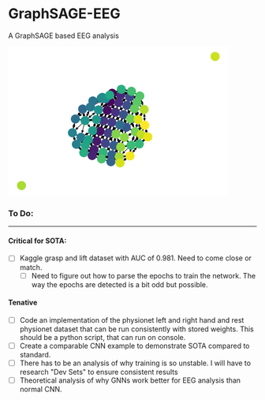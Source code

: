 # GraphSAGE-EEG
A GraphSAGE based EEG analysis


![EEG Layout](https://github.com/pluu2/SAGEGCN-EEG/blob/master/EEG%20images.png)


### To Do: 
----
#### Critical for SOTA: 
- [ ] Kaggle grasp and lift dataset with AUC of 0.981. Need to come close or match.
  - [ ] Need to figure out how to parse the epochs to train the network. The way the epochs are detected is a bit odd but possible. 

#### Tenative 
- [ ] Code an implementation of the physionet left and right hand and rest physionet dataset that can be run consistently with stored weights. This should be a python script, that can run on console. 
- [ ] Create a comparable CNN example to demonstrate SOTA compared to standard. 
- [ ] There has to be an analysis of why training is so unstable. I will have to research "Dev Sets" to ensure consistent results
- [ ] Theoretical analysis of why GNNs work better for EEG analysis than normal CNN. 
